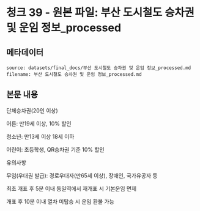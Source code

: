 # 청크 39 - 원본 파일: 부산 도시철도 승차권 및 운임 정보_processed

## 메타데이터

```
source: datasets/final_docs/부산 도시철도 승차권 및 운임 정보_processed.md
filename: 부산 도시철도 승차권 및 운임 정보_processed.md
```

## 본문 내용

단체승차권(20인 이상)

어른: 만19세 이상, 10% 할인

청소년: 만13세 이상 18세 이하

어린이: 초등학생, QR승차권 기준 10% 할인

유의사항

무임(우대권 발급): 경로우대자(만65세 이상), 장애인, 국가유공자 등

최초 개표 후 5분 이내 동일역에서 재개표 시 기본운임 면제

개표 후 10분 이내 열차 미탑승 시 운임 환불 가능